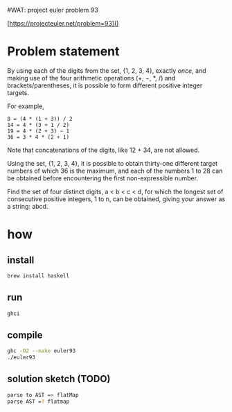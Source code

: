 #WAT: 
project euler problem 93

[https://projecteuler.net/problem=93]()


# Problem statement

By using each of the digits from the set, {1, 2, 3, 4}, exactly *once*, 
and making use of the four arithmetic operations (+, −, *, /) 
and brackets/parentheses, it is possible to form different positive integer targets.

For example,
```
8 = (4 * (1 + 3)) / 2
14 = 4 * (3 + 1 / 2)
19 = 4 * (2 + 3) − 1
36 = 3 * 4 * (2 + 1)
```
Note that concatenations of the digits, like 12 + 34, are not allowed.

Using the set, {1, 2, 3, 4}, it is possible to obtain thirty-one different 
target numbers of which 36 is the maximum, and each of the numbers 1 to 28 can be 
obtained before encountering the first non-expressible number.

Find the set of four distinct digits, a < b < c < d, for which the longest set 
of consecutive positive integers, 1 to n, can be obtained, 
giving your answer as a string: abcd.

# how

## install
```bash
brew install haskell
```

## run
```bash
ghci
```

## compile
```bash
ghc -O2 --make euler93
./euler93
```

## solution sketch (TODO)
```bash
parse to AST => flatMap
parse AST =? flatmap
```
